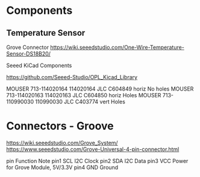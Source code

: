 # Components

## Temperature Sensor

Grove Connector
https://wiki.seeedstudio.com/One-Wire-Temperature-Sensor-DS18B20/

Seeed KiCad Components

https://github.com/Seeed-Studio/OPL_Kicad_Library


MOUSER 713-114020164 114020164 JLC C604849 horiz No holes
MOUSER 713-114020163 114020163 JLC C604850 horiz Holes
MOUSER 713-110990030 110990030 JLC C403774 vert Holes

# Connectors - Groove

https://wiki.seeedstudio.com/Grove_System/
https://www.seeedstudio.com/Grove-Universal-4-pin-connector.html


pin	Function	Note
pin1	SCL	I2C Clock
pin2	SDA	I2C Data
pin3	VCC	Power for Grove Module, 5V/3.3V
pin4	GND	Ground
